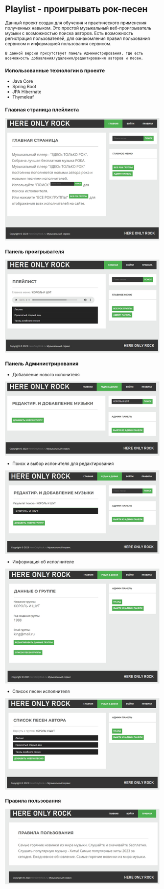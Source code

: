 # Playlist - проигрывать рок-песен

Данный проект создан для обучения и практического применения полученных навыком.
Это простой музыкальный веб-проигрыватель музыки с возможностью поиска авторов.
Есть возможность регистрация пользователей, для ознакомления правил пользования сервисом и информацией пользования сервисом.

    В данной версии присутствует панель Администрирования, где есть возможность добавления/удаления/редактирования авторов и песен.

### Использованные технологии в проекте
* Java Core
* Spring Boot
* JPA Hibernate
* Thymeleaf

### Главная страница плейлиста

![main](src/main/resources/projectImage/main.jpg)

### Панель проигрывателя
![play](src/main/resources/projectImage/play.jpg)

### Панель Администрирования
* Добавление нового испонителя

![add](src/main/resources/projectImage/addAdmin.jpg)

* Поиск и выбор испонителя для редактирования

![edit](src/main/resources/projectImage/editAdmin.jpg)

* Информация об исполнителе

![info](src/main/resources/projectImage/infoAdmin.jpg)

* Список песен исполнителя

![list](src/main/resources/projectImage/listAdmin.jpg)

### Правила пользования
![user](src/main/resources/projectImage/user.jpg)